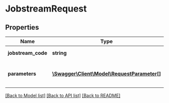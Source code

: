 # JobstreamRequest

## Properties
Name | Type | Description | Notes
------------ | ------------- | ------------- | -------------
**jobstream_code** | **string** | Jobstream Code | [optional] 
**parameters** | [**\Swagger\Client\Model\RequestParameter[]**](RequestParameter.md) | The process request parameters | [optional] 

[[Back to Model list]](../README.md#documentation-for-models) [[Back to API list]](../README.md#documentation-for-api-endpoints) [[Back to README]](../README.md)


